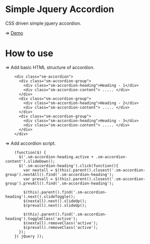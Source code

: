 Simple Jquery Accordion
=================================

CSS driven simple jquery accordion.

=> [Demo](https://jqueryhub.github.io/simple-jquery-accordion/)


How to use
==========

=> Add basic HTML structure of accordion.

        <div class="sm-accordion">
          <div class="sm-accordion-group">
            <div class="sm-accordion-heading">Heading - 1</div>
            <div class="sm-accordion-content"> ..... </div>
          </div>
          <div class="sm-accordion-group">
            <div class="sm-accordion-heading">Heading - 2</div>
            <div class="sm-accordion-content"> ..... </div>
          </div>
          <div class="sm-accordion-group">
            <div class="sm-accordion-heading">Heading - 3</div>
            <div class="sm-accordion-content"> ..... </div>
          </div>
        </div>


=> Add accordion script.

        (function($) {
          $('.sm-accordion-heading.active + .sm-accordion-content').slideDown();
          $('.sm-accordion-heading').click(function(){
            var nextall = $(this).parent().closest('.sm-accordion-group').nextAll().find('.sm-accordion-heading');
            var prevall = $(this).parent().closest('.sm-accordion-group').prevAll().find('.sm-accordion-heading');

            $(this).parent().find('.sm-accordion-heading').next().slideToggle();
            $(nextall).next().slideUp();
            $(prevall).next().slideUp();

            $(this).parent().find('.sm-accordion-heading').toggleClass('active');
            $(nextall).removeClass('active');
            $(prevall).removeClass('active');
          });
        }( jQuery ));

